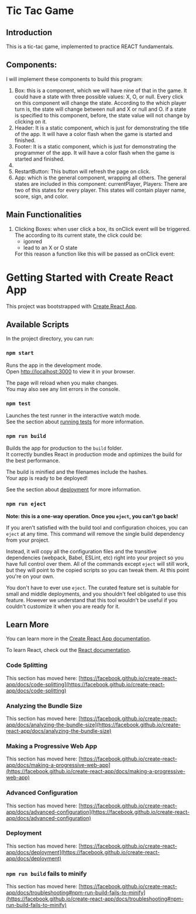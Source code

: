 # Tic Tac Game

## Introduction
This is a tic-tac game, implemented to practice REACT fundamentals.





## Components:
I will implement these components to build this program:
1. Box: this is a component, which we will have nine of that in the game. It could have a state with three possible values:
    X, O, or null. 
    Every click on this component will change the state. According to the which player turn is, the state will change between null and X or null and O.
    if a state is specified to this component, before, the state value will not change by clicking on it.
2. Header: It is a static component, which is just for demonstrating the title of the app. It will have a color flash when the game is started and finished.
3. Footer: It is a static component, which is just for demonstrating the programmer of the app. It will have a color flash when the game is started and finished.
4. 
5. RestartButton: This button will refresh the page on click.
6. App: which is the general component, wrapping all others. The general states are included in this component: currentPlayer, Players: There are two of this states for every player. This states will contain player name, score, sign, and color.




## Main Functionalities
1. Clicking Boxes:
    when user click a box, its onClick event will be triggered. The according to its current state, the click could be:
    <ul>
        <li>igonred</li>
        <li>lead to an X or O state</li>
    </ul>
    For this reason a function like this will be passed as onClick event:






# Getting Started with Create React App

This project was bootstrapped with [Create React App](https://github.com/facebook/create-react-app).

## Available Scripts

In the project directory, you can run:

### `npm start`

Runs the app in the development mode.\
Open [http://localhost:3000](http://localhost:3000) to view it in your browser.

The page will reload when you make changes.\
You may also see any lint errors in the console.

### `npm test`

Launches the test runner in the interactive watch mode.\
See the section about [running tests](https://facebook.github.io/create-react-app/docs/running-tests) for more information.

### `npm run build`

Builds the app for production to the `build` folder.\
It correctly bundles React in production mode and optimizes the build for the best performance.

The build is minified and the filenames include the hashes.\
Your app is ready to be deployed!

See the section about [deployment](https://facebook.github.io/create-react-app/docs/deployment) for more information.

### `npm run eject`

**Note: this is a one-way operation. Once you `eject`, you can't go back!**

If you aren't satisfied with the build tool and configuration choices, you can `eject` at any time. This command will remove the single build dependency from your project.

Instead, it will copy all the configuration files and the transitive dependencies (webpack, Babel, ESLint, etc) right into your project so you have full control over them. All of the commands except `eject` will still work, but they will point to the copied scripts so you can tweak them. At this point you're on your own.

You don't have to ever use `eject`. The curated feature set is suitable for small and middle deployments, and you shouldn't feel obligated to use this feature. However we understand that this tool wouldn't be useful if you couldn't customize it when you are ready for it.

## Learn More

You can learn more in the [Create React App documentation](https://facebook.github.io/create-react-app/docs/getting-started).

To learn React, check out the [React documentation](https://reactjs.org/).

### Code Splitting

This section has moved here: [https://facebook.github.io/create-react-app/docs/code-splitting](https://facebook.github.io/create-react-app/docs/code-splitting)

### Analyzing the Bundle Size

This section has moved here: [https://facebook.github.io/create-react-app/docs/analyzing-the-bundle-size](https://facebook.github.io/create-react-app/docs/analyzing-the-bundle-size)

### Making a Progressive Web App

This section has moved here: [https://facebook.github.io/create-react-app/docs/making-a-progressive-web-app](https://facebook.github.io/create-react-app/docs/making-a-progressive-web-app)

### Advanced Configuration

This section has moved here: [https://facebook.github.io/create-react-app/docs/advanced-configuration](https://facebook.github.io/create-react-app/docs/advanced-configuration)

### Deployment

This section has moved here: [https://facebook.github.io/create-react-app/docs/deployment](https://facebook.github.io/create-react-app/docs/deployment)

### `npm run build` fails to minify

This section has moved here: [https://facebook.github.io/create-react-app/docs/troubleshooting#npm-run-build-fails-to-minify](https://facebook.github.io/create-react-app/docs/troubleshooting#npm-run-build-fails-to-minify)
